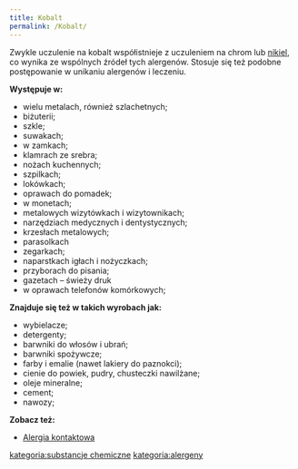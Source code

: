 ```yaml
---
title: Kobalt
permalink: /Kobalt/
---
```


Zwykle uczulenie na kobalt współistnieje z uczuleniem na chrom lub [nikiel](/atopedia/nikiel "wikilink"), co wynika ze wspólnych źródeł tych alergenów. Stosuje się też podobne postępowanie w unikaniu alergenów i leczeniu.

**Występuje w:**

-   wielu metalach, również szlachetnych;
-   biżuterii;
-   szkle;
-   suwakach;
-   w zamkach;
-   klamrach ze srebra;
-   nożach kuchennych;
-   szpilkach;
-   lokówkach;
-   oprawach do pomadek;
-   w monetach;
-   metalowych wizytówkach i wizytownikach;
-   narzędziach medycznych i dentystycznych;
-   krzesłach metalowych;
-   parasolkach
-   zegarkach;
-   naparstkach igłach i nożyczkach;
-   przyborach do pisania;
-   gazetach – świeży druk
-   w oprawach telefonów komórkowych;

**Znajduje się też w takich wyrobach jak:**

-   wybielacze;
-   detergenty;
-   barwniki do włosów i ubrań;
-   barwniki spożywcze;
-   farby i emalie (nawet lakiery do paznokci);
-   cienie do powiek, pudry, chusteczki nawilżane;
-   oleje mineralne;
-   cement;
-   nawozy;

**Zobacz też:**

-   [Alergia kontaktowa](/atopedia/Alergia_kontaktowa "wikilink")

[kategoria:substancje chemiczne](/atopedia/kategoria:substancje_chemiczne "wikilink") [kategoria:alergeny](/atopedia/kategoria:alergeny "wikilink")